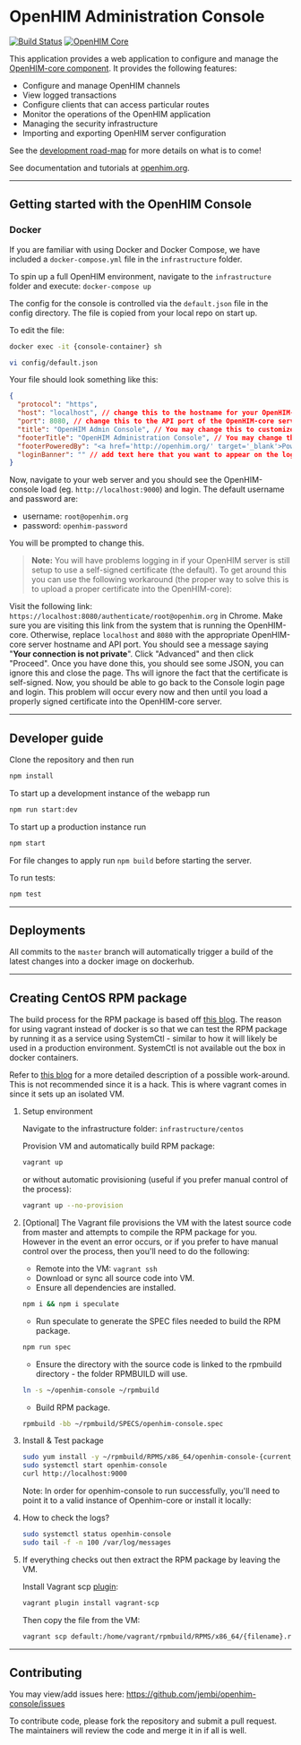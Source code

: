 # OpenHIM Administration Console

[![Build Status](https://travis-ci.org/jembi/openhim-console.svg?branch=master)](https://travis-ci.org/jembi/openhim-console) [![OpenHIM Core](https://img.shields.io/badge/openhim--core-3.4.x-brightgreen.svg)](http://openhim.readthedocs.org/en/v3.4.2/user-guide/versioning.html)

This application provides a web application to configure and manage the [OpenHIM-core component](https://github.com/jembi/openhim-core-js). It provides the following features:

* Configure and manage OpenHIM channels
* View logged transactions
* Configure clients that can access particular routes
* Monitor the operations of the OpenHIM application
* Managing the security infrastructure
* Importing and exporting OpenHIM server configuration

See the [development road-map](https://jembiprojects.jira.com/wiki/spaces/OHI/pages/edit-v2/679575553) for more details on what is to come!

See documentation and tutorials at [openhim.org](http://openhim.org).

---

## Getting started with the OpenHIM Console

### Docker

If you are familiar with using Docker and Docker Compose, we have included a `docker-compose.yml` file in the `infrastructure` folder.

To spin up a full OpenHIM environment, navigate to the `infrastructure` folder and execute: `docker-compose up`

The config for the console is controlled via the `default.json` file in the config directory. The file is copied from your local repo on start up.

To edit the file:

```sh
docker exec -it {console-container} sh

vi config/default.json
```

Your file should look something like this:

``` json
{
  "protocol": "https",
  "host": "localhost", // change this to the hostname for your OpenHIM-core server (This hostname _MUST_ be publicly accessible)
  "port": 8080, // change this to the API port of the OpenHIM-core server, default is 8080
  "title": "OpenHIM Admin Console", // You may change this to customize the title of the OpenHIM-console instance
  "footerTitle": "OpenHIM Administration Console", // You may change this to customize the footer of the OpenHIM-console instance
  "footerPoweredBy": "<a href='http://openhim.org/' target='_blank'>Powered by OpenHIM</a>",
  "loginBanner": "" // add text here that you want to appear on the login screen, if any.
}
```

Now, navigate to your web server and you should see the OpenHIM-console load (eg. `http://localhost:9000`) and login. The default username and password are:

* username: `root@openhim.org`
* password: `openhim-password`

You will be prompted to change this.

> **Note:** You will have problems logging in if your OpenHIM server is still setup to use a self-signed certificate (the default). To get around this you can use the following workaround (the proper way to solve this is to upload a proper certificate into the OpenHIM-core):

Visit the following link: `https://localhost:8080/authenticate/root@openhim.org` in Chrome. Make sure you are visiting this link from the system that is running the OpenHIM-core. Otherwise, replace `localhost` and `8080` with the appropriate OpenHIM-core server hostname and API port. You should see a message saying "**Your connection is not private**". Click "Advanced" and then click "Proceed". Once you have done this, you should see some JSON, you can ignore this and close the page. Ths will ignore the fact that the certificate is self-signed. Now, you should be able to go back to the Console login page and login. This problem will occur every now and then until you load a properly signed certificate into the OpenHIM-core server.

---

## Developer guide

Clone the repository and then run

```sh
npm install
```

To start up a development instance of the webapp run

```sh
npm run start:dev
```

To start up a production instance run

```sh
npm start
```

For file changes to apply run `npm build` before starting the server.

To run tests:

```sh
npm test
```

---

## Deployments

All commits to the `master` branch will automatically trigger a build of the latest changes into a docker image on dockerhub.

---

## Creating CentOS RPM package

The build process for the RPM package is based off [this blog](https://github.com/bbc/speculate/wiki/Packaging-a-Node.js-project-as-an-RPM-for-CentOS-7). The reason for using vagrant instead of docker is so that we can test the RPM package by running it as a service using SystemCtl - similar to how it will likely be used in a production environment. SystemCtl is not available out the box in docker containers.

Refer to [this blog](https://developers.redhat.com/blog/2014/05/05/running-systemd-within-docker-container/) for a more detailed description of a possible work-around. This is not recommended since it is a hack. This is where vagrant comes in since it sets up an isolated VM.

1. Setup environment

    Navigate to the infrastructure folder: `infrastructure/centos`

    Provision VM and automatically build RPM package:

    ```bash
    vagrant up
    ```

    or without automatic provisioning (useful if you prefer manual control of the process):

    ```bash
    vagrant up --no-provision
    ```

1. [Optional] The Vagrant file provisions the VM with the latest source code from master and attempts to compile the RPM package for you. However in the event an error occurs, or if you prefer to have manual control over the process, then you'll need to do the following:

    * Remote into the VM: `vagrant ssh`
    * Download or sync all source code into VM.
    * Ensure all dependencies are installed.

    ```bash
    npm i && npm i speculate
    ```

    * Run speculate to generate the SPEC files needed to build the RPM package.

    ```bash
    npm run spec
    ```

    * Ensure the directory with the source code is linked to the rpmbuild directory - the     folder RPMBUILD will use.

    ```bash
    ln -s ~/openhim-console ~/rpmbuild
    ```

    * Build RPM package.

    ```bash
    rpmbuild -bb ~/rpmbuild/SPECS/openhim-console.spec
    ```

1. Install & Test package

    ```bash
    sudo yum install -y ~/rpmbuild/RPMS/x86_64/openhim-console-{current_version}.x86_64.rpm
    sudo systemctl start openhim-console
    curl http://localhost:9000
    ```

    Note: In order for openhim-console to run successfully, you'll need to point it to a    valid instance of Openhim-core or install it locally:

1. How to check the logs?

    ```bash
    sudo systemctl status openhim-console
    sudo tail -f -n 100 /var/log/messages
    ```

1. If everything checks out then extract the RPM package by leaving the VM.

    Install Vagrant scp [plugin](https://github.com/invernizzi/vagrant-scp):

    ```bash
    vagrant plugin install vagrant-scp
    ```

    Then copy the file from the VM:

    ```bash
    vagrant scp default:/home/vagrant/rpmbuild/RPMS/x86_64/{filename}.rpm .
    ```

---

## Contributing

You may view/add issues here: <https://github.com/jembi/openhim-console/issues>

To contribute code, please fork the repository and submit a pull request. The maintainers will review the code and merge it in if all is well.
